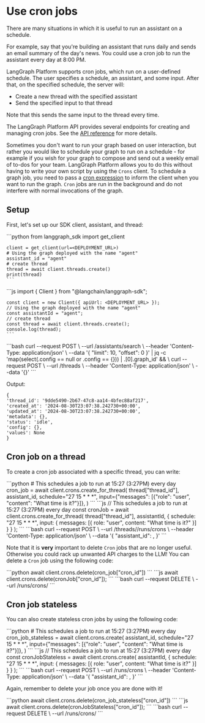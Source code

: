 # Use cron jobs

There are many situations in which it is useful to run an assistant on a schedule.

For example, say that you're building an assistant that runs daily and sends an email summary
of the day's news. You could use a cron job to run the assistant every day at 8:00 PM.

LangGraph Platform supports cron jobs, which run on a user-defined schedule. The user specifies a schedule, an assistant, and some input. After that, on the specified schedule, the server will:

* Create a new thread with the specified assistant
* Send the specified input to that thread

Note that this sends the same input to the thread every time.

The LangGraph Platform API provides several endpoints for creating and managing cron jobs. See the [API reference](https://langchain-ai.github.io/langgraph/cloud/reference/api/api_ref/) for more details.

Sometimes you don't want to run your graph based on user interaction, but rather you would like to schedule your graph to run on a schedule - for example if you wish for your graph to compose and send out a weekly email of to-dos for your team. LangGraph Platform allows you to do this without having to write your own script by using the `Crons` client. To schedule a graph job, you need to pass a [cron expression](https://crontab.cronhub.io/) to inform the client when you want to run the graph. `Cron` jobs are run in the background and do not interfere with normal invocations of the graph.

## Setup

First, let's set up our SDK client, assistant, and thread:

<Tabs>
  <Tab title="Python">
    ```python
    from langgraph_sdk import get_client

    client = get_client(url=<DEPLOYMENT_URL>)
    # Using the graph deployed with the name "agent"
    assistant_id = "agent"
    # create thread
    thread = await client.threads.create()
    print(thread)
    ```
  </Tab>

  <Tab title="Javascript">
    ```js
    import { Client } from "@langchain/langgraph-sdk";

    const client = new Client({ apiUrl: <DEPLOYMENT_URL> });
    // Using the graph deployed with the name "agent"
    const assistantId = "agent";
    // create thread
    const thread = await client.threads.create();
    console.log(thread);
    ```
  </Tab>

  <Tab title="CURL">
    ```bash
    curl --request POST \
        --url <DEPLOYMENT_URL>/assistants/search \
        --header 'Content-Type: application/json' \
        --data '{
            "limit": 10,
            "offset": 0
        }' | jq -c 'map(select(.config == null or .config == {})) | .[0].graph_id' && \
    curl --request POST \
        --url <DEPLOYMENT_URL>/threads \
        --header 'Content-Type: application/json' \
        --data '{}'
    ```
  </Tab>
</Tabs>

Output:

```
{
'thread_id': '9dde5490-2b67-47c8-aa14-4bfec88af217',
'created_at': '2024-08-30T23:07:38.242730+00:00',
'updated_at': '2024-08-30T23:07:38.242730+00:00',
'metadata': {},
'status': 'idle',
'config': {},
'values': None
}
```

## Cron job on a thread

To create a cron job associated with a specific thread, you can write:

<Tabs>
  <Tab title="Python">
    ```python
    # This schedules a job to run at 15:27 (3:27PM) every day
    cron_job = await client.crons.create_for_thread(
        thread["thread_id"],
        assistant_id,
        schedule="27 15 * * *",
        input={"messages": [{"role": "user", "content": "What time is it?"}]},
    )
    ```
  </Tab>

  <Tab title="Javascript">
    ```js
    // This schedules a job to run at 15:27 (3:27PM) every day
    const cronJob = await client.crons.create_for_thread(
      thread["thread_id"],
      assistantId,
      {
        schedule: "27 15 * * *",
        input: { messages: [{ role: "user", content: "What time is it?" }] }
      }
    );
    ```
  </Tab>

  <Tab title="CURL">
    ```bash
    curl --request POST \
        --url <DEPLOYMENT_URL>/threads/<THREAD_ID>/runs/crons \
        --header 'Content-Type: application/json' \
        --data '{
            "assistant_id": <ASSISTANT_ID>,
        }'
    ```
  </Tab>
</Tabs>

Note that it is **very** important to delete `Cron` jobs that are no longer useful. Otherwise you could rack up unwanted API charges to the LLM! You can delete a `Cron` job using the following code:

<Tabs>
  <Tab title="Python">
    ```python
    await client.crons.delete(cron_job["cron_id"])
    ```
  </Tab>

  <Tab title="Javascript">
    ```js
    await client.crons.delete(cronJob["cron_id"]);
    ```
  </Tab>

  <Tab title="CURL">
    ```bash
    curl --request DELETE \
        --url <DEPLOYMENT_URL>/runs/crons/<CRON_ID>
    ```
  </Tab>
</Tabs>

## Cron job stateless

You can also create stateless cron jobs by using the following code:

<Tabs>
  <Tab title="Python">
    ```python
    # This schedules a job to run at 15:27 (3:27PM) every day
    cron_job_stateless = await client.crons.create(
        assistant_id,
        schedule="27 15 * * *",
        input={"messages": [{"role": "user", "content": "What time is it?"}]},
    )
    ```
  </Tab>

  <Tab title="Javascript">
    ```js
    // This schedules a job to run at 15:27 (3:27PM) every day
    const cronJobStateless = await client.crons.create(
      assistantId,
      {
        schedule: "27 15 * * *",
        input: { messages: [{ role: "user", content: "What time is it?" }] }
      }
    );
    ```
  </Tab>

  <Tab title="CURL">
    ```bash
    curl --request POST \
        --url <DEPLOYMENT_URL>/runs/crons \
        --header 'Content-Type: application/json' \
        --data '{
            "assistant_id": <ASSISTANT_ID>,
        }'
    ```
  </Tab>
</Tabs>

Again, remember to delete your job once you are done with it!

<Tabs>
  <Tab title="Python">
    ```python
    await client.crons.delete(cron_job_stateless["cron_id"])
    ```
  </Tab>

  <Tab title="Javascript">
    ```js
    await client.crons.delete(cronJobStateless["cron_id"]);
    ```
  </Tab>

  <Tab title="CURL">
    ```bash
    curl --request DELETE \
        --url <DEPLOYMENT_URL>/runs/crons/<CRON_ID>
    ```
  </Tab>
</Tabs>
